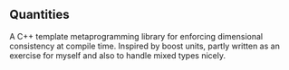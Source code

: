 ## Quantities

A C++ template metaprogramming library for enforcing dimensional consistency at compile time. Inspired by boost units, partly written as an exercise for myself and also to handle mixed types nicely.